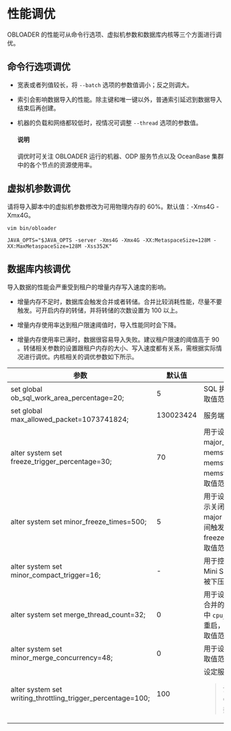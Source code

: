 性能调优 
=========================

OBLOADER 的性能可从命令行选项、虚拟机参数和数据库内核等三个方面进行调优。

命令行选项调优 
----------------------------

* 宽表或者列值较长，将 `--batch` 选项的参数值调小；反之则调大。
* 索引会影响数据导入的性能。除主键和唯一键以外，普通索引延迟到数据导入结束后再创建。
* 机器的负载和网络都较低时，视情况可调整 `--thread` 选项的参数值。

  <main id="notice" type='explain'>
    <h4>说明</h4>
    <p>调优时可关注 OBLOADER 运行的机器、ODP 服务节点以及 OceanBase 集群中的各个节点的资源使用率。</p>
  </main>

虚拟机参数调优 
----------------------------

请将导入脚本中的虚拟机参数修改为可用物理内存的 60%。默认值：-Xms4G -Xmx4G。

```shell
vim bin/obloader

JAVA_OPTS="$JAVA_OPTS -server -Xms4G -Xmx4G -XX:MetaspaceSize=128M -XX:MaxMetaspaceSize=128M -Xss352K"
```



数据库内核调优 
----------------------------

导入数据的性能会严重受到租户的增量内存写入速度的影响。

* 增量内存不足时，数据库会触发合并或者转储。合并比较消耗性能，尽量不要触发。可开启内存的转储，并将转储的次数设置为 100 以上。

  

* 增量内存使用率达到租户限速阈值时，导入性能同时会下降。

  

* 增量内存使用率已满时，数据很容易导入失败。建议租户限速的阈值高于 90 。转储相关参数的设置跟租户内存的大小、写入速度都有关系，需根据实际情况进行调优。内核相关的调优参数如下所示。

  




|                                                   **参数**                                                   |  **默认值**  |                                                                                                                                 **说明**                                                                                                                                 |
|------------------------------------------------------------------------------------------------------------|-----------|------------------------------------------------------------------------------------------------------------------------------------------------------------------------------------------------------------------------------------------------------------------------|
| set global ob_sql_work_area_percentage=20;                                                                 | 5         | SQL 执行过程中的内存占用百分比。<br> 取值范围：[0, 100]。                                                                                                                                                                                                                    |
| set global max_allowed_packet=1073741824;                                                                  | 130023424 | 服务端可接收的最大的网络数据包大小。                                                                                                                                                                                                                                                     |
| alter system set freeze_trigger_percentage=30;                                                             | 70        | 用于设置触发全局冻结的租户使用内存阈值。 major_freeze_trigger_percent=major_freeze 触发阈值 / memstore 容量 其中 memstore 容量是通过配置项 memstore_lmt_percent 计算所得。 计算公式：memstore_lmt_percent=memstore_limit/min_memory。<br> 取值范围：[1, 99]。 |
| alter system set minor_freeze_times=500; | 5         | 用于设置多少次小合并触发一次全局合并。值为 0 时，表示关闭小合并。 内存超过预设限制会触发 minor freeze 或 major freeze，该参数指在连续两次触发 major freeze 之间触发 minor freeze 的次数。0 表示禁止自动触发 minor freeze。<br> 取值范围：[0, 65536)。                                                                   |
| alter system set minor_compact_trigger=16;                                                                  | -         | 用于控制分层转储触发向下一层下压的阈值。 当该层的 Mini SSTable 总数达到设定的阈值时，所有 SSTable 都会被下压到下一层，组成新的 Minor SSTable。                                                                                                                                                             |
| alter system set merge_thread_count=32;                                                                    | 0         | 用于设置每日合并工作的线程数。 该配置项的值为 `0` 时，合并的工作进程数的计算方式为 `min{10,cpu_cnt*0.3}`，其中 `cpu_cnt` 为系统 CPU 的数量。 修改动态参数后，无需重启，即刻生效。<br> 取值范围：[0, 256]。                                                                                       |
| alter system set minor_merge_concurrency=48;                                                               | 0         | 用于设置小合并时的并发线程数。<br> 取值范围：[0, 64]。                                                                                                                                                                                                                                        |
| alter system set writing_throttling_trigger_percentage=100;                                                | 100        | 设定服务端内存限流阈值（建议禁止打开服务端限流）。<blockquote> **注意** <br> OceanBase 2.2.30 及之后的版本才支持该系统参数，要求工具拥有防导爆能力。</blockquote>                                                                                                                                                                         |


